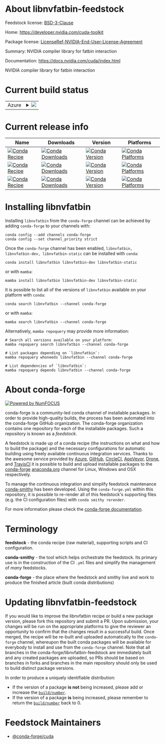 About libnvfatbin-feedstock
===========================

Feedstock license: [BSD-3-Clause](https://github.com/conda-forge/libnvfatbin-feedstock/blob/main/LICENSE.txt)

Home: https://developer.nvidia.com/cuda-toolkit

Package license: [LicenseRef-NVIDIA-End-User-License-Agreement](https://docs.nvidia.com/cuda/eula/index.html)

Summary: NVIDIA compiler library for fatbin interaction

Documentation: https://docs.nvidia.com/cuda/index.html

NVIDIA compiler library for fatbin interaction


Current build status
====================


<table>
    
  <tr>
    <td>Azure</td>
    <td>
      <details>
        <summary>
          <a href="https://dev.azure.com/conda-forge/feedstock-builds/_build/latest?definitionId=21803&branchName=main">
            <img src="https://dev.azure.com/conda-forge/feedstock-builds/_apis/build/status/libnvfatbin-feedstock?branchName=main">
          </a>
        </summary>
        <table>
          <thead><tr><th>Variant</th><th>Status</th></tr></thead>
          <tbody><tr>
              <td>linux_64</td>
              <td>
                <a href="https://dev.azure.com/conda-forge/feedstock-builds/_build/latest?definitionId=21803&branchName=main">
                  <img src="https://dev.azure.com/conda-forge/feedstock-builds/_apis/build/status/libnvfatbin-feedstock?branchName=main&jobName=linux&configuration=linux%20linux_64_" alt="variant">
                </a>
              </td>
            </tr><tr>
              <td>win_64</td>
              <td>
                <a href="https://dev.azure.com/conda-forge/feedstock-builds/_build/latest?definitionId=21803&branchName=main">
                  <img src="https://dev.azure.com/conda-forge/feedstock-builds/_apis/build/status/libnvfatbin-feedstock?branchName=main&jobName=win&configuration=win%20win_64_" alt="variant">
                </a>
              </td>
            </tr>
          </tbody>
        </table>
      </details>
    </td>
  </tr>
</table>

Current release info
====================

| Name | Downloads | Version | Platforms |
| --- | --- | --- | --- |
| [![Conda Recipe](https://img.shields.io/badge/recipe-libnvfatbin-green.svg)](https://anaconda.org/conda-forge/libnvfatbin) | [![Conda Downloads](https://img.shields.io/conda/dn/conda-forge/libnvfatbin.svg)](https://anaconda.org/conda-forge/libnvfatbin) | [![Conda Version](https://img.shields.io/conda/vn/conda-forge/libnvfatbin.svg)](https://anaconda.org/conda-forge/libnvfatbin) | [![Conda Platforms](https://img.shields.io/conda/pn/conda-forge/libnvfatbin.svg)](https://anaconda.org/conda-forge/libnvfatbin) |
| [![Conda Recipe](https://img.shields.io/badge/recipe-libnvfatbin--dev-green.svg)](https://anaconda.org/conda-forge/libnvfatbin-dev) | [![Conda Downloads](https://img.shields.io/conda/dn/conda-forge/libnvfatbin-dev.svg)](https://anaconda.org/conda-forge/libnvfatbin-dev) | [![Conda Version](https://img.shields.io/conda/vn/conda-forge/libnvfatbin-dev.svg)](https://anaconda.org/conda-forge/libnvfatbin-dev) | [![Conda Platforms](https://img.shields.io/conda/pn/conda-forge/libnvfatbin-dev.svg)](https://anaconda.org/conda-forge/libnvfatbin-dev) |
| [![Conda Recipe](https://img.shields.io/badge/recipe-libnvfatbin--static-green.svg)](https://anaconda.org/conda-forge/libnvfatbin-static) | [![Conda Downloads](https://img.shields.io/conda/dn/conda-forge/libnvfatbin-static.svg)](https://anaconda.org/conda-forge/libnvfatbin-static) | [![Conda Version](https://img.shields.io/conda/vn/conda-forge/libnvfatbin-static.svg)](https://anaconda.org/conda-forge/libnvfatbin-static) | [![Conda Platforms](https://img.shields.io/conda/pn/conda-forge/libnvfatbin-static.svg)](https://anaconda.org/conda-forge/libnvfatbin-static) |

Installing libnvfatbin
======================

Installing `libnvfatbin` from the `conda-forge` channel can be achieved by adding `conda-forge` to your channels with:

```
conda config --add channels conda-forge
conda config --set channel_priority strict
```

Once the `conda-forge` channel has been enabled, `libnvfatbin, libnvfatbin-dev, libnvfatbin-static` can be installed with `conda`:

```
conda install libnvfatbin libnvfatbin-dev libnvfatbin-static
```

or with `mamba`:

```
mamba install libnvfatbin libnvfatbin-dev libnvfatbin-static
```

It is possible to list all of the versions of `libnvfatbin` available on your platform with `conda`:

```
conda search libnvfatbin --channel conda-forge
```

or with `mamba`:

```
mamba search libnvfatbin --channel conda-forge
```

Alternatively, `mamba repoquery` may provide more information:

```
# Search all versions available on your platform:
mamba repoquery search libnvfatbin --channel conda-forge

# List packages depending on `libnvfatbin`:
mamba repoquery whoneeds libnvfatbin --channel conda-forge

# List dependencies of `libnvfatbin`:
mamba repoquery depends libnvfatbin --channel conda-forge
```


About conda-forge
=================

[![Powered by
NumFOCUS](https://img.shields.io/badge/powered%20by-NumFOCUS-orange.svg?style=flat&colorA=E1523D&colorB=007D8A)](https://numfocus.org)

conda-forge is a community-led conda channel of installable packages.
In order to provide high-quality builds, the process has been automated into the
conda-forge GitHub organization. The conda-forge organization contains one repository
for each of the installable packages. Such a repository is known as a *feedstock*.

A feedstock is made up of a conda recipe (the instructions on what and how to build
the package) and the necessary configurations for automatic building using freely
available continuous integration services. Thanks to the awesome service provided by
[Azure](https://azure.microsoft.com/en-us/services/devops/), [GitHub](https://github.com/),
[CircleCI](https://circleci.com/), [AppVeyor](https://www.appveyor.com/),
[Drone](https://cloud.drone.io/welcome), and [TravisCI](https://travis-ci.com/)
it is possible to build and upload installable packages to the
[conda-forge](https://anaconda.org/conda-forge) [anaconda.org](https://anaconda.org/)
channel for Linux, Windows and OSX respectively.

To manage the continuous integration and simplify feedstock maintenance
[conda-smithy](https://github.com/conda-forge/conda-smithy) has been developed.
Using the ``conda-forge.yml`` within this repository, it is possible to re-render all of
this feedstock's supporting files (e.g. the CI configuration files) with ``conda smithy rerender``.

For more information please check the [conda-forge documentation](https://conda-forge.org/docs/).

Terminology
===========

**feedstock** - the conda recipe (raw material), supporting scripts and CI configuration.

**conda-smithy** - the tool which helps orchestrate the feedstock.
                   Its primary use is in the construction of the CI ``.yml`` files
                   and simplify the management of *many* feedstocks.

**conda-forge** - the place where the feedstock and smithy live and work to
                  produce the finished article (built conda distributions)


Updating libnvfatbin-feedstock
==============================

If you would like to improve the libnvfatbin recipe or build a new
package version, please fork this repository and submit a PR. Upon submission,
your changes will be run on the appropriate platforms to give the reviewer an
opportunity to confirm that the changes result in a successful build. Once
merged, the recipe will be re-built and uploaded automatically to the
`conda-forge` channel, whereupon the built conda packages will be available for
everybody to install and use from the `conda-forge` channel.
Note that all branches in the conda-forge/libnvfatbin-feedstock are
immediately built and any created packages are uploaded, so PRs should be based
on branches in forks and branches in the main repository should only be used to
build distinct package versions.

In order to produce a uniquely identifiable distribution:
 * If the version of a package **is not** being increased, please add or increase
   the [``build/number``](https://docs.conda.io/projects/conda-build/en/latest/resources/define-metadata.html#build-number-and-string).
 * If the version of a package **is** being increased, please remember to return
   the [``build/number``](https://docs.conda.io/projects/conda-build/en/latest/resources/define-metadata.html#build-number-and-string)
   back to 0.

Feedstock Maintainers
=====================

* [@conda-forge/cuda](https://github.com/conda-forge/cuda/)

